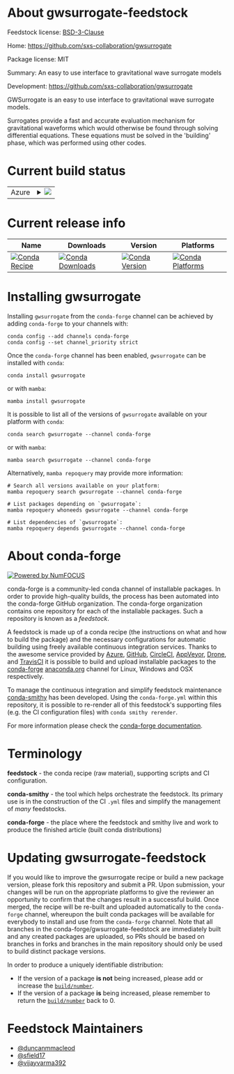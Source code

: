 About gwsurrogate-feedstock
===========================

Feedstock license: [BSD-3-Clause](https://github.com/conda-forge/gwsurrogate-feedstock/blob/main/LICENSE.txt)

Home: https://github.com/sxs-collaboration/gwsurrogate

Package license: MIT

Summary: An easy to use interface to gravitational wave surrogate models

Development: https://github.com/sxs-collaboration/gwsurrogate

GWSurrogate is an easy to use interface to gravitational wave surrogate
models.

Surrogates provide a fast and accurate evaluation mechanism for
gravitational waveforms which would otherwise be found through solving
differential equations. These equations must be solved in the 'building'
phase, which was performed using other codes.


Current build status
====================


<table>
    
  <tr>
    <td>Azure</td>
    <td>
      <details>
        <summary>
          <a href="https://dev.azure.com/conda-forge/feedstock-builds/_build/latest?definitionId=8781&branchName=main">
            <img src="https://dev.azure.com/conda-forge/feedstock-builds/_apis/build/status/gwsurrogate-feedstock?branchName=main">
          </a>
        </summary>
        <table>
          <thead><tr><th>Variant</th><th>Status</th></tr></thead>
          <tbody><tr>
              <td>linux_64_python3.10.____cpython</td>
              <td>
                <a href="https://dev.azure.com/conda-forge/feedstock-builds/_build/latest?definitionId=8781&branchName=main">
                  <img src="https://dev.azure.com/conda-forge/feedstock-builds/_apis/build/status/gwsurrogate-feedstock?branchName=main&jobName=linux&configuration=linux%20linux_64_python3.10.____cpython" alt="variant">
                </a>
              </td>
            </tr><tr>
              <td>linux_64_python3.11.____cpython</td>
              <td>
                <a href="https://dev.azure.com/conda-forge/feedstock-builds/_build/latest?definitionId=8781&branchName=main">
                  <img src="https://dev.azure.com/conda-forge/feedstock-builds/_apis/build/status/gwsurrogate-feedstock?branchName=main&jobName=linux&configuration=linux%20linux_64_python3.11.____cpython" alt="variant">
                </a>
              </td>
            </tr><tr>
              <td>linux_64_python3.12.____cpython</td>
              <td>
                <a href="https://dev.azure.com/conda-forge/feedstock-builds/_build/latest?definitionId=8781&branchName=main">
                  <img src="https://dev.azure.com/conda-forge/feedstock-builds/_apis/build/status/gwsurrogate-feedstock?branchName=main&jobName=linux&configuration=linux%20linux_64_python3.12.____cpython" alt="variant">
                </a>
              </td>
            </tr><tr>
              <td>linux_64_python3.13.____cp313</td>
              <td>
                <a href="https://dev.azure.com/conda-forge/feedstock-builds/_build/latest?definitionId=8781&branchName=main">
                  <img src="https://dev.azure.com/conda-forge/feedstock-builds/_apis/build/status/gwsurrogate-feedstock?branchName=main&jobName=linux&configuration=linux%20linux_64_python3.13.____cp313" alt="variant">
                </a>
              </td>
            </tr><tr>
              <td>linux_64_python3.9.____cpython</td>
              <td>
                <a href="https://dev.azure.com/conda-forge/feedstock-builds/_build/latest?definitionId=8781&branchName=main">
                  <img src="https://dev.azure.com/conda-forge/feedstock-builds/_apis/build/status/gwsurrogate-feedstock?branchName=main&jobName=linux&configuration=linux%20linux_64_python3.9.____cpython" alt="variant">
                </a>
              </td>
            </tr><tr>
              <td>osx_64_python3.10.____cpython</td>
              <td>
                <a href="https://dev.azure.com/conda-forge/feedstock-builds/_build/latest?definitionId=8781&branchName=main">
                  <img src="https://dev.azure.com/conda-forge/feedstock-builds/_apis/build/status/gwsurrogate-feedstock?branchName=main&jobName=osx&configuration=osx%20osx_64_python3.10.____cpython" alt="variant">
                </a>
              </td>
            </tr><tr>
              <td>osx_64_python3.11.____cpython</td>
              <td>
                <a href="https://dev.azure.com/conda-forge/feedstock-builds/_build/latest?definitionId=8781&branchName=main">
                  <img src="https://dev.azure.com/conda-forge/feedstock-builds/_apis/build/status/gwsurrogate-feedstock?branchName=main&jobName=osx&configuration=osx%20osx_64_python3.11.____cpython" alt="variant">
                </a>
              </td>
            </tr><tr>
              <td>osx_64_python3.12.____cpython</td>
              <td>
                <a href="https://dev.azure.com/conda-forge/feedstock-builds/_build/latest?definitionId=8781&branchName=main">
                  <img src="https://dev.azure.com/conda-forge/feedstock-builds/_apis/build/status/gwsurrogate-feedstock?branchName=main&jobName=osx&configuration=osx%20osx_64_python3.12.____cpython" alt="variant">
                </a>
              </td>
            </tr><tr>
              <td>osx_64_python3.13.____cp313</td>
              <td>
                <a href="https://dev.azure.com/conda-forge/feedstock-builds/_build/latest?definitionId=8781&branchName=main">
                  <img src="https://dev.azure.com/conda-forge/feedstock-builds/_apis/build/status/gwsurrogate-feedstock?branchName=main&jobName=osx&configuration=osx%20osx_64_python3.13.____cp313" alt="variant">
                </a>
              </td>
            </tr><tr>
              <td>osx_64_python3.9.____cpython</td>
              <td>
                <a href="https://dev.azure.com/conda-forge/feedstock-builds/_build/latest?definitionId=8781&branchName=main">
                  <img src="https://dev.azure.com/conda-forge/feedstock-builds/_apis/build/status/gwsurrogate-feedstock?branchName=main&jobName=osx&configuration=osx%20osx_64_python3.9.____cpython" alt="variant">
                </a>
              </td>
            </tr><tr>
              <td>osx_arm64_python3.10.____cpython</td>
              <td>
                <a href="https://dev.azure.com/conda-forge/feedstock-builds/_build/latest?definitionId=8781&branchName=main">
                  <img src="https://dev.azure.com/conda-forge/feedstock-builds/_apis/build/status/gwsurrogate-feedstock?branchName=main&jobName=osx&configuration=osx%20osx_arm64_python3.10.____cpython" alt="variant">
                </a>
              </td>
            </tr><tr>
              <td>osx_arm64_python3.11.____cpython</td>
              <td>
                <a href="https://dev.azure.com/conda-forge/feedstock-builds/_build/latest?definitionId=8781&branchName=main">
                  <img src="https://dev.azure.com/conda-forge/feedstock-builds/_apis/build/status/gwsurrogate-feedstock?branchName=main&jobName=osx&configuration=osx%20osx_arm64_python3.11.____cpython" alt="variant">
                </a>
              </td>
            </tr><tr>
              <td>osx_arm64_python3.12.____cpython</td>
              <td>
                <a href="https://dev.azure.com/conda-forge/feedstock-builds/_build/latest?definitionId=8781&branchName=main">
                  <img src="https://dev.azure.com/conda-forge/feedstock-builds/_apis/build/status/gwsurrogate-feedstock?branchName=main&jobName=osx&configuration=osx%20osx_arm64_python3.12.____cpython" alt="variant">
                </a>
              </td>
            </tr><tr>
              <td>osx_arm64_python3.13.____cp313</td>
              <td>
                <a href="https://dev.azure.com/conda-forge/feedstock-builds/_build/latest?definitionId=8781&branchName=main">
                  <img src="https://dev.azure.com/conda-forge/feedstock-builds/_apis/build/status/gwsurrogate-feedstock?branchName=main&jobName=osx&configuration=osx%20osx_arm64_python3.13.____cp313" alt="variant">
                </a>
              </td>
            </tr><tr>
              <td>osx_arm64_python3.9.____cpython</td>
              <td>
                <a href="https://dev.azure.com/conda-forge/feedstock-builds/_build/latest?definitionId=8781&branchName=main">
                  <img src="https://dev.azure.com/conda-forge/feedstock-builds/_apis/build/status/gwsurrogate-feedstock?branchName=main&jobName=osx&configuration=osx%20osx_arm64_python3.9.____cpython" alt="variant">
                </a>
              </td>
            </tr>
          </tbody>
        </table>
      </details>
    </td>
  </tr>
</table>

Current release info
====================

| Name | Downloads | Version | Platforms |
| --- | --- | --- | --- |
| [![Conda Recipe](https://img.shields.io/badge/recipe-gwsurrogate-green.svg)](https://anaconda.org/conda-forge/gwsurrogate) | [![Conda Downloads](https://img.shields.io/conda/dn/conda-forge/gwsurrogate.svg)](https://anaconda.org/conda-forge/gwsurrogate) | [![Conda Version](https://img.shields.io/conda/vn/conda-forge/gwsurrogate.svg)](https://anaconda.org/conda-forge/gwsurrogate) | [![Conda Platforms](https://img.shields.io/conda/pn/conda-forge/gwsurrogate.svg)](https://anaconda.org/conda-forge/gwsurrogate) |

Installing gwsurrogate
======================

Installing `gwsurrogate` from the `conda-forge` channel can be achieved by adding `conda-forge` to your channels with:

```
conda config --add channels conda-forge
conda config --set channel_priority strict
```

Once the `conda-forge` channel has been enabled, `gwsurrogate` can be installed with `conda`:

```
conda install gwsurrogate
```

or with `mamba`:

```
mamba install gwsurrogate
```

It is possible to list all of the versions of `gwsurrogate` available on your platform with `conda`:

```
conda search gwsurrogate --channel conda-forge
```

or with `mamba`:

```
mamba search gwsurrogate --channel conda-forge
```

Alternatively, `mamba repoquery` may provide more information:

```
# Search all versions available on your platform:
mamba repoquery search gwsurrogate --channel conda-forge

# List packages depending on `gwsurrogate`:
mamba repoquery whoneeds gwsurrogate --channel conda-forge

# List dependencies of `gwsurrogate`:
mamba repoquery depends gwsurrogate --channel conda-forge
```


About conda-forge
=================

[![Powered by
NumFOCUS](https://img.shields.io/badge/powered%20by-NumFOCUS-orange.svg?style=flat&colorA=E1523D&colorB=007D8A)](https://numfocus.org)

conda-forge is a community-led conda channel of installable packages.
In order to provide high-quality builds, the process has been automated into the
conda-forge GitHub organization. The conda-forge organization contains one repository
for each of the installable packages. Such a repository is known as a *feedstock*.

A feedstock is made up of a conda recipe (the instructions on what and how to build
the package) and the necessary configurations for automatic building using freely
available continuous integration services. Thanks to the awesome service provided by
[Azure](https://azure.microsoft.com/en-us/services/devops/), [GitHub](https://github.com/),
[CircleCI](https://circleci.com/), [AppVeyor](https://www.appveyor.com/),
[Drone](https://cloud.drone.io/welcome), and [TravisCI](https://travis-ci.com/)
it is possible to build and upload installable packages to the
[conda-forge](https://anaconda.org/conda-forge) [anaconda.org](https://anaconda.org/)
channel for Linux, Windows and OSX respectively.

To manage the continuous integration and simplify feedstock maintenance
[conda-smithy](https://github.com/conda-forge/conda-smithy) has been developed.
Using the ``conda-forge.yml`` within this repository, it is possible to re-render all of
this feedstock's supporting files (e.g. the CI configuration files) with ``conda smithy rerender``.

For more information please check the [conda-forge documentation](https://conda-forge.org/docs/).

Terminology
===========

**feedstock** - the conda recipe (raw material), supporting scripts and CI configuration.

**conda-smithy** - the tool which helps orchestrate the feedstock.
                   Its primary use is in the construction of the CI ``.yml`` files
                   and simplify the management of *many* feedstocks.

**conda-forge** - the place where the feedstock and smithy live and work to
                  produce the finished article (built conda distributions)


Updating gwsurrogate-feedstock
==============================

If you would like to improve the gwsurrogate recipe or build a new
package version, please fork this repository and submit a PR. Upon submission,
your changes will be run on the appropriate platforms to give the reviewer an
opportunity to confirm that the changes result in a successful build. Once
merged, the recipe will be re-built and uploaded automatically to the
`conda-forge` channel, whereupon the built conda packages will be available for
everybody to install and use from the `conda-forge` channel.
Note that all branches in the conda-forge/gwsurrogate-feedstock are
immediately built and any created packages are uploaded, so PRs should be based
on branches in forks and branches in the main repository should only be used to
build distinct package versions.

In order to produce a uniquely identifiable distribution:
 * If the version of a package **is not** being increased, please add or increase
   the [``build/number``](https://docs.conda.io/projects/conda-build/en/latest/resources/define-metadata.html#build-number-and-string).
 * If the version of a package **is** being increased, please remember to return
   the [``build/number``](https://docs.conda.io/projects/conda-build/en/latest/resources/define-metadata.html#build-number-and-string)
   back to 0.

Feedstock Maintainers
=====================

* [@duncanmmacleod](https://github.com/duncanmmacleod/)
* [@sfield17](https://github.com/sfield17/)
* [@vijayvarma392](https://github.com/vijayvarma392/)

